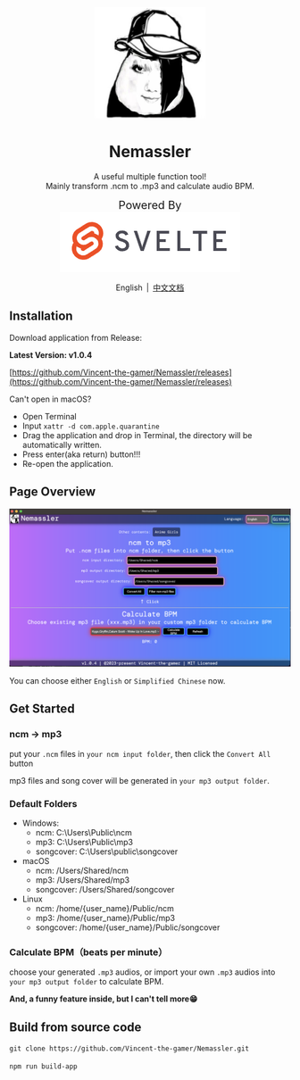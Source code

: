 <p align="center">
  <img src="./.github/TitleLogo.png" width="200" height="200"/>
</p>
<h1 align="center">Nemassler</h1>
<p align="center">
  A useful multiple function tool! <br/>
  Mainly transform .ncm to .mp3 and calculate audio BPM.
</p>

<p align="center">
  <span style="font-size: 20px;">Powered By</span>
  <br/>
  <a href="https://www.svelte.cn/" target="_blank">
    <img src="./.github/svelte.png"/>
  </a>
  <br/>
</p>

<p align="center">
  <span>English</span>
  <span style="margin: 3px;">|</span>
  <a href="./README_ZH.md" target="_blank">中文文档</a>
</p>

## Installation
Download application from Release: 

**Latest Version: v1.0.4**

[https://github.com/Vincent-the-gamer/Nemassler/releases](https://github.com/Vincent-the-gamer/Nemassler/releases)

Can't open in macOS?
* Open Terminal
* Input `xattr -d com.apple.quarantine `
* Drag the application and drop in Terminal, the directory will be automatically written.
* Press enter(aka return) button!!!
* Re-open the application.

## Page Overview

![page](./.github/page.png)

You can choose either `English` or `Simplified Chinese` now.

## Get Started

### ncm -> mp3
put your `.ncm` files in `your ncm input folder`, then click the `Convert All` button

mp3 files and song cover will be generated in `your mp3 output folder`.

### Default Folders
* Windows: 
    * ncm: C:\\Users\\Public\\ncm
    * mp3: C:\\Users\\Public\\mp3
    * songcover: C:\\Users\\public\\songcover
* macOS
    * ncm: /Users/Shared/ncm
    * mp3: /Users/Shared/mp3
    * songcover: /Users/Shared/songcover
* Linux
    * ncm: /home/{user_name}/Public/ncm
    * mp3: /home/{user_name}/Public/mp3
    * songcover: /home/{user_name}/Public/songcover

### Calculate BPM（beats per minute）
choose your generated `.mp3` audios, or import your own `.mp3` audios into `your mp3 output folder` to calculate BPM.

**And, a funny feature inside, but I can't tell more😁**

## Build from source code
~~~shell
git clone https://github.com/Vincent-the-gamer/Nemassler.git

npm run build-app
~~~